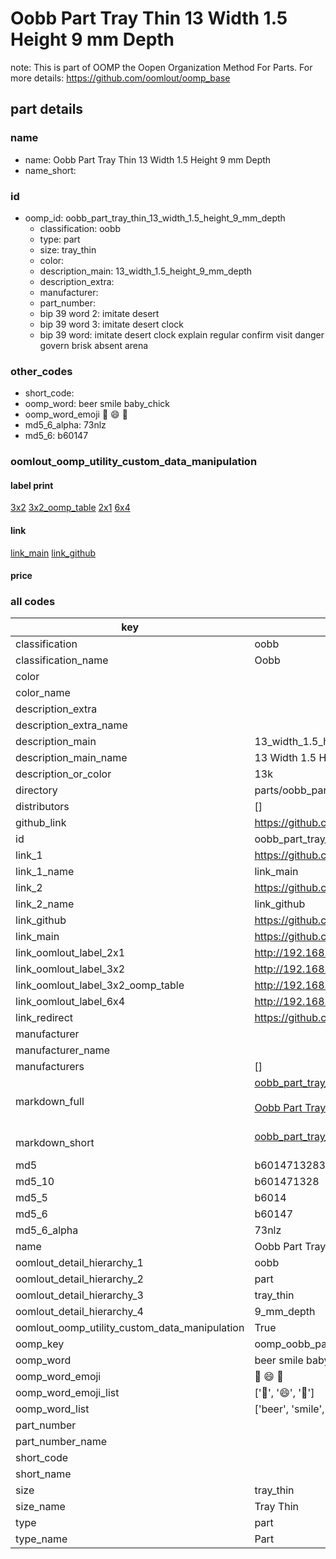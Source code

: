 # Oobb Part Tray Thin 13 Width 1.5 Height 9 mm Depth  

note: This is part of OOMP the Oopen Organization Method For Parts. For more details: https://github.com/oomlout/oomp_base

##  part details
  







### name
* name: Oobb Part Tray Thin 13 Width 1.5 Height 9 mm Depth
* name_short: 
### id
* oomp_id: oobb_part_tray_thin_13_width_1.5_height_9_mm_depth
  * classification: oobb
  * type: part
  * size: tray_thin
  * color: 
  * description_main: 13_width_1.5_height_9_mm_depth
  * description_extra: 
  * manufacturer: 
  * part_number: 
  * bip 39 word 2: imitate desert
  * bip 39 word 3: imitate desert clock
  * bip 39 word: imitate desert clock explain regular confirm visit danger govern brisk absent arena

### other_codes
* short_code: 
* oomp_word: beer smile baby_chick
* oomp_word_emoji :beer: :smile: :baby_chick:
* md5_6_alpha: 73nlz
* md5_6: b60147






### oomlout_oomp_utility_custom_data_manipulation
#### label print
[3x2](http://192.168.1.245:1112/?label=oomp%2073nlz)
[3x2_oomp_table](http://192.168.1.108:1112/?label=oomp%2073nlz)
[2x1](http://192.168.1.242:1112/?label=oomp%2073nlz)
[6x4](http://192.168.1.55:1112/?label=oomp%2073nlz)    

#### link

[link_main](https://github.com/oomlout/oomlout_oomp_version_1_messy/tree/main/parts/oobb_part_tray_thin_13_width_1.5_height_9_mm_depth) [link_github](https://github.com/oomlout/oomlout_oomp_version_1_messy/tree/main/parts/oobb_part_tray_thin_13_width_1.5_height_9_mm_depth)                             

#### price







### all codes 
| key | value |  
| --- | --- |  
| classification | oobb |  
| classification_name | Oobb |  
| color |  |  
| color_name |  |  
| description_extra |  |  
| description_extra_name |  |  
| description_main | 13_width_1.5_height_9_mm_depth |  
| description_main_name | 13 Width 1.5 Height 9 mm Depth |  
| description_or_color | 13k |  
| directory | parts/oobb_part_tray_thin_13_width_1.5_height_9_mm_depth |  
| distributors | [] |  
| github_link | https://github.com/oomlout/oomlout_oomp_part_src/tree/main/parts/oobb_part_tray_thin_13_width_1.5_height_9_mm_depth |  
| id | oobb_part_tray_thin_13_width_1.5_height_9_mm_depth |  
| link_1 | https://github.com/oomlout/oomlout_oomp_version_1_messy/tree/main/parts/oobb_part_tray_thin_13_width_1.5_height_9_mm_depth |  
| link_1_name | link_main |  
| link_2 | https://github.com/oomlout/oomlout_oomp_version_1_messy/tree/main/parts/oobb_part_tray_thin_13_width_1.5_height_9_mm_depth |  
| link_2_name | link_github |  
| link_github | https://github.com/oomlout/oomlout_oomp_version_1_messy/tree/main/parts/oobb_part_tray_thin_13_width_1.5_height_9_mm_depth |  
| link_main | https://github.com/oomlout/oomlout_oomp_version_1_messy/tree/main/parts/oobb_part_tray_thin_13_width_1.5_height_9_mm_depth |  
| link_oomlout_label_2x1 | http://192.168.1.242:1112/?label=oomp%2073nlz |  
| link_oomlout_label_3x2 | http://192.168.1.245:1112/?label=oomp%2073nlz |  
| link_oomlout_label_3x2_oomp_table | http://192.168.1.108:1112/?label=oomp%2073nlz |  
| link_oomlout_label_6x4 | http://192.168.1.55:1112/?label=oomp%2073nlz |  
| link_redirect | https://github.com/oomlout/oomlout_oomp_version_1_messy/tree/main/parts/oobb_part_tray_thin_13_width_1.5_height_9_mm_depth |  
| manufacturer |  |  
| manufacturer_name |  |  
| manufacturers | [] |  
| markdown_full | [oobb_part_tray_thin_13_width_1.5_height_9_mm_depth](none)<br>[](none)<br>[Oobb Part Tray Thin 13 Width 1.5 Height 9 Mm Depth](none)<br><br> |  
| markdown_short | [oobb_part_tray_thin_13_width_1.5_height_9_mm_depth](none)<br><br> |  
| md5 | b601471328377e98bbda650856ceeb8b |  
| md5_10 | b601471328 |  
| md5_5 | b6014 |  
| md5_6 | b60147 |  
| md5_6_alpha | 73nlz |  
| name | Oobb Part Tray Thin 13 Width 1.5 Height 9 mm Depth |  
| oomlout_detail_hierarchy_1 | oobb |  
| oomlout_detail_hierarchy_2 | part |  
| oomlout_detail_hierarchy_3 | tray_thin |  
| oomlout_detail_hierarchy_4 | 9_mm_depth |  
| oomlout_oomp_utility_custom_data_manipulation | True |  
| oomp_key | oomp_oobb_part_tray_thin_13_width_1.5_height_9_mm_depth |  
| oomp_word | beer smile baby_chick |  
| oomp_word_emoji | :beer: :smile: :baby_chick: |  
| oomp_word_emoji_list | [':beer:', ':smile:', ':baby_chick:'] |  
| oomp_word_list | ['beer', 'smile', 'baby_chick'] |  
| part_number |  |  
| part_number_name |  |  
| short_code |  |  
| short_name |  |  
| size | tray_thin |  
| size_name | Tray Thin |  
| type | part |  
| type_name | Part |  
